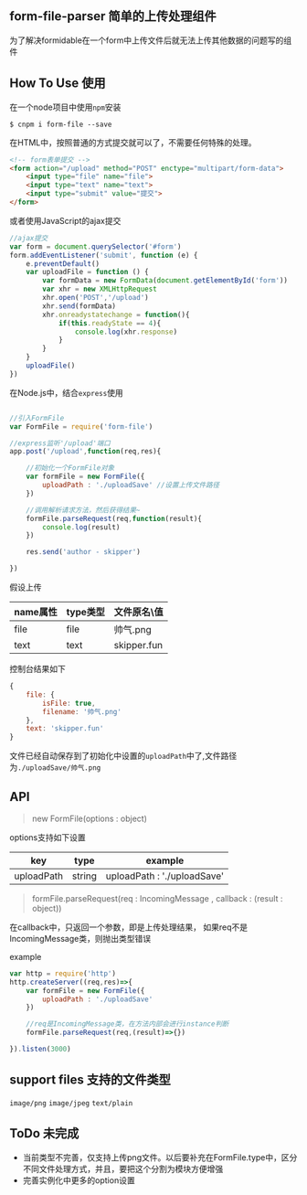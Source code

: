 ## form-file-parser 简单的上传处理组件

为了解决formidable在一个form中上传文件后就无法上传其他数据的问题写的组件

## How To Use 使用

在一个node项目中使用`npm`安装

```
$ cnpm i form-file --save
``` 

在HTML中，按照普通的方式提交就可以了，不需要任何特殊的处理。

```html
<!-- form表单提交 -->
<form action="/upload" method="POST" enctype="multipart/form-data">
    <input type="file" name="file">
    <input type="text" name="text">
    <input type="submit" value="提交">
</form>
```

或者使用JavaScript的ajax提交

```javascript
//ajax提交
var form = document.querySelector('#form')
form.addEventListener('submit', function (e) {
    e.preventDefault()
    var uploadFile = function () {
        var formData = new FormData(document.getElementById('form'))
        var xhr = new XMLHttpRequest
        xhr.open('POST','/upload')
        xhr.send(formData)
        xhr.onreadystatechange = function(){
            if(this.readyState == 4){
                console.log(xhr.response)
            }
        }
    }
    uploadFile()
})
```

在Node.js中，结合`express`使用

```javascript

//引入FormFile
var FormFile = require('form-file')

//express监听'/upload'端口
app.post('/upload',function(req,res){

    //初始化一个FormFile对象
    var formFile = new FormFile({
        uploadPath : './uploadSave' //设置上传文件路径
    })

    //调用解析请求方法，然后获得结果~
    formFile.parseRequest(req,function(result){
        console.log(result)
    })

    res.send('author - skipper')

})

```

假设上传

|name属性  |  type类型 |文件原名\值 |
|----------|----------|---------
|file      | file     | 帅气.png
|text      | text     | skipper.fun


控制台结果如下

```javascript
{
    file: { 
        isFile: true, 
        filename: '帅气.png' 
    }, 
    text: 'skipper.fun' 
}
```

文件已经自动保存到了初始化中设置的`uploadPath`中了,文件路径为`./uploadSave/帅气.png`

## API

> new FormFile(options : object)

options支持如下设置

|  key | type | example|
|------|------|--------|
|uploadPath | string | uploadPath : './uploadSave'|

> formFile.parseRequest(req : IncomingMessage , callback : (result : object))

在callback中，只返回一个参数，即是上传处理结果，
如果req不是IncomingMessage类，则抛出类型错误

example
```javascript
var http = require('http')
http.createServer((req,res)=>{
    var formFile = new FormFile({
        uploadPath : './uploadSave'
    })

    //req是IncomingMessage类，在方法内部会进行instance判断
    formFile.parseRequest(req,(result)=>{})

}).listen(3000)
```

## support files 支持的文件类型

`image/png` `image/jpeg` `text/plain`

## ToDo 未完成

* 当前类型不完善，仅支持上传png文件。以后要补充在FormFile.type中，区分不同文件处理方式，并且，要把这个分割为模块方便增强
* 完善实例化中更多的option设置
